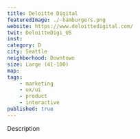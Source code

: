 ```yaml
---
title: Deloitte Digital
featuredImage: ./-hamburgers.png
website: https://www.deloittedigital.com/
twit: DeloitteDigi_US
inst: 
category: D
city: Seattle
neighborhood: Downtown
size: Large (41-100)
map: 
tags:
    - marketing
    - ux/ui
    - product
    - interactive
published: true
---
```


Description
